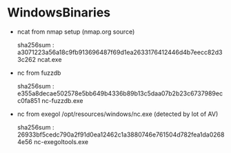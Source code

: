 # WindowsBinaries

- ncat from nmap setup (nmap.org source)

  sha256sum : a3071223a56a18c9fb913696487f69d1ea2633176412446d4b7eecc82d33c262  ncat.exe

- nc from fuzzdb

  sha256sum : e355a8decae502578e5bb649b4336b89b13c5daa07b2b23c6737989ecc0fa851  nc-fuzzdb.exe

- nc from exegol /opt/resources/windows/nc.exe (detected by lot of AV)

  sha256sum : 26933bf5cedc790a2f91d0ea12462c1a3880746e761504d782fea1da02684e56  nc-exegoltools.exe
